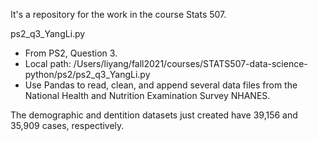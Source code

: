 It's a repository for the work in the course Stats 507.

ps2_q3_YangLi.py 

 -  From PS2, Question 3.
 - Local path: /Users/liyang/fall2021/courses/STATS507-data-science-python/ps2/ps2_q3_YangLi.py
 - Use Pandas to read, clean, and append several data files from the National Health and Nutrition Examination Survey NHANES.

The demographic and dentition datasets just created have 39,156 and 35,909 cases, respectively.
